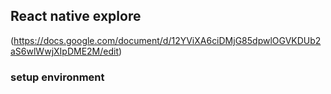 ## React native explore

(https://docs.google.com/document/d/12YViXA6ciDMjG85dpwlOGVKDUb2aS6wlWwjXIpDME2M/edit)

### setup environment
